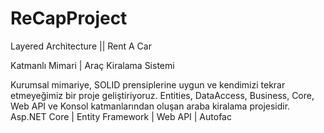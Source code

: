 # ReCapProject
Layered Architecture || Rent A Car 

Katmanlı Mimari | Araç Kiralama Sistemi

Kurumsal mimariye, SOLID prensiplerine uygun ve kendimizi tekrar etmeyeğimiz bir proje geliştiriyoruz.
Entities, DataAccess, Business, Core, Web API ve Konsol katmanlarından oluşan araba kiralama projesidir.
Asp.NET Core  | Entity Framework | Web API | Autofac 
